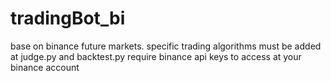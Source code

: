 # tradingBot_bi

base on binance future markets.
specific trading algorithms must be added at judge.py and backtest.py
require binance api keys to access at your binance account
